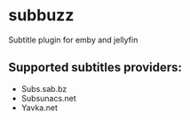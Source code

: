 # subbuzz
Subtitle plugin for emby and jellyfin

## Supported subtitles providers:
* Subs.sab.bz
* Subsunacs.net
* Yavka.net
